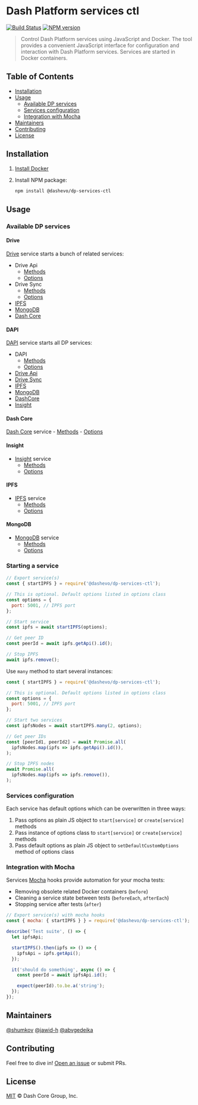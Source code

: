 # Dash Platform services ctl

[![Build Status](https://travis-ci.com/dashevo/js-dp-services-ctl.svg?branch=master)](https://travis-ci.com/dashevo/js-dp-services-ctl)
[![NPM version](https://img.shields.io/npm/v/@dashevo/js-dp-services-ctl.svg)](https://npmjs.org/package/@dashevo/dp-services-ctl)

> Control Dash Platform services using JavaScript and Docker. The tool provides a convenient JavaScript
  interface for configuration and interaction with Dash Platform services.
  Services are started in Docker containers.


## Table of Contents

- [Installation](#installation)
- [Usage](#usage)
    - [Available DP services](#available-dp-services)
    - [Services configuration](#services-configuration)
    - [Integration with Mocha](#integration-with-mocha)
- [Maintainers](#maintainers)
- [Contributing](#contributing)
- [License](#license)

## Installation

1. [Install Docker](https://docs.docker.com/install/)
2. Install NPM package:

    ```sh
    npm install @dashevo/dp-services-ctl
    ```

## Usage

### Available DP services

#### Drive

[Drive](https://github.com/dashevo/drive) service starts a bunch of related services:
- Drive Api
    - [Methods](https://github.com/dashevo/js-dp-services-ctl/blob/master/lib/services/driveApi/DriveApi.js)
    - [Options](https://github.com/dashevo/js-dp-services-ctl/blob/master/lib/services/driveApi/DriveApiOptions.js)
- Drive Sync
    - [Methods](https://github.com/dashevo/js-dp-services-ctl/blob/master/lib/services/driveSync/DriveSync.js)
    - [Options](https://github.com/dashevo/js-dp-services-ctl/blob/master/lib/services/driveSync/DriveSyncOptions.js)
- [IPFS](#ipfs)
- [MongoDB](#mongodb)
- [Dash Core](#dash-core)

#### DAPI

[DAPI](https://github.com/dashevo/dapi) service starts all DP services:
- DAPI
    - [Methods](https://github.com/dashevo/js-dp-services-ctl/blob/master/lib/services/dapi/Dapi.js)
    - [Options](https://github.com/dashevo/js-dp-services-ctl/blob/master/lib/services/dapi/DapiOptions.js)
- [Drive Api](#drive)
- [Drive Sync](#drive)
- [IPFS](#ipfs)
- [MongoDB](#mongodb)
- [DashCore](#dash-core)
- [Insight](#insight)

#### Dash Core

[Dash Core](https://github.com/dashpay/dash) service
    - [Methods](https://github.com/dashevo/js-dp-services-ctl/blob/master/lib/services/dashCore/DashCore.js)
    - [Options](https://github.com/dashevo/js-dp-services-ctl/blob/master/lib/services/dashCore/DashCoreOptions.js)

#### Insight

- [Insight](https://github.com/dashevo/insight-api) service
    - [Methods](https://github.com/dashevo/js-dp-services-ctl/blob/master/lib/services/insight/Insight.js)
    - [Options](https://github.com/dashevo/js-dp-services-ctl/blob/master/lib/services/insight/InsightOptions.js)

#### IPFS

- [IPFS](https://github.com/ipfs/go-ipfs) service
    - [Methods](https://github.com/dashevo/js-dp-services-ctl/blob/master/lib/services/IPFS/IPFS.js)
    - [Options](https://github.com/dashevo/js-dp-services-ctl/blob/master/lib/services/IPFS/IPFSOptions.js)

#### MongoDB

- [MongoDB](https://www.mongodb.com/) service
    - [Methods](https://github.com/dashevo/js-dp-services-ctl/blob/master/lib/services/mongoDb/MongoDb.js)
    - [Options](https://github.com/dashevo/js-dp-services-ctl/blob/master/lib/services/mongoDb/MongoDbOptions.js)

### Starting a service

```js
// Export service(s)
const { startIPFS } = require('@dashevo/dp-services-ctl');

// This is optional. Default options listed in options class
const options = {
  port: 5001, // IPFS port
};

// Start service
const ipfs = await startIPFS(options);

// Get peer ID
const peerId = await ipfs.getApi().id();

// Stop IPFS
await ipfs.remove();
```

Use `many` method to start several instances:

```js
const { startIPFS } = require('@dashevo/dp-services-ctl');

// This is optional. Default options listed in options class
const options = {
  port: 5001, // IPFS port
};

// Start two services
const ipfsNodes = await startIPFS.many(2, options);

// Get peer IDs
const [peerId1, peerId2] = await Promise.all(
  ipfsNodes.map(ipfs => ipfs.getApi().id()),
);

// Stop IPFS nodes
await Promise.all(
  ipfsNodes.map(ipfs => ipfs.remove()),
);
```

### Services configuration

Each service has default options which can be overwritten in three ways:
1. Pass options as plain JS object to `start[service]` or `create[service]` methods
2. Pass instance of options class to `start[service]` or `create[service]` methods
3. Pass default options as plain JS object to `setDefaultCustomOptions` method of options class

### Integration with Mocha

Services [Mocha](https://mochajs.org/) hooks provide automation for your mocha tests:
- Removing obsolete related Docker containers (`before`)
- Cleaning a service state between tests (`beforeEach`, `afterEach`)
- Stopping service after tests (`after`)

```js
// Export service(s) with mocha hooks
const { mocha: { startIPFS } } = require('@dashevo/dp-services-ctl');

describe('Test suite', () => {
  let ipfsApi;

  startIPFS().then(ipfs => () => {
    ipfsApi = ipfs.getApi();
  });

  it('should do something', async () => {
    const peerId = await ipfsApi.id();

    expect(peerId).to.be.a('string');
  });
});
```

## Maintainers

[@shumkov](https://github.com/shumkov)
[@jawid-h](https://github.com/jawid-h)
[@abvgedeika](https://github.com/abvgedeika)

## Contributing

Feel free to dive in! [Open an issue](https://github.com/dashevo/js-dp-services-ctl/issues/new) or submit PRs.

## License

[MIT](LICENSE) &copy; Dash Core Group, Inc.
